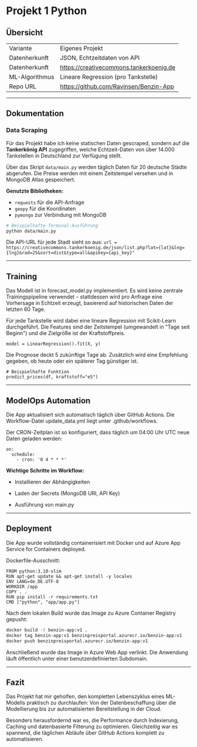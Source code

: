 # Projekt 1 Python

## Übersicht

| | |
| -------- | ------- |
| Variante | Eigenes Projekt |
| Datenherkunft | JSON, Echtzeitdaten von API |
| Datenherkunft | https://creativecommons.tankerkoenig.de |
| ML-Algorithmus | Lineare Regression (pro Tankstelle) |
| Repo URL | https://github.com/Ravinsen/Benzin-App |

---

## Dokumentation

### Data Scraping

Für das Projekt habe ich keine statischen Daten gescraped, sondern auf die **Tankerkönig API** zugegriffen, welche Echtzeit-Daten von über 14.000 Tankstellen in Deutschland zur Verfügung stellt. 

Über das Skript `data/main.py` werden täglich Daten für 20 deutsche Städte abgerufen. Die Preise werden mit einem Zeitstempel versehen und in MongoDB Atlas gespeichert.

**Genutzte Bibliotheken:**  
- `requests` für die API-Anfrage  
- `geopy` für die Koordinaten  
- `pymongo` zur Verbindung mit MongoDB

```bash
# Beispielhafte Terminal-Ausführung
python data/main.py
```

Die API-URL für jede Stadt sieht so aus:
```url = https://creativecommons.tankerkoenig.de/json/list.php?lat={lat}&lng={lng}&rad=25&sort=dist&type=all&apikey={api_key}"```

---
## Training

Das Modell ist in forecast_model.py implementiert. Es wird keine zentrale Trainingspipeline verwendet – stattdessen wird pro Anfrage eine Vorhersage in Echtzeit erzeugt, basierend auf historischen Daten der letzten 60 Tage.

Für jede Tankstelle wird dabei eine lineare Regression mit Scikit-Learn durchgeführt. Die Features sind der Zeitstempel (umgewandelt in "Tage seit Beginn") und die Zielgröße ist der Kraftstoffpreis.

```model = LinearRegression().fit(X, y)```

Die Prognose deckt 5 zukünftige Tage ab. Zusätzlich wird eine Empfehlung gegeben, ob heute oder ein späterer Tag günstiger ist.

```
# Beispielhafte Funktion
predict_prices(df, kraftstoff="e5")
```

---
## ModelOps Automation

Die App aktualisiert sich automatisch täglich über GitHub Actions. Die Workflow-Datei update_data.yml liegt unter .github/workflows.

Der CRON-Zeitplan ist so konfiguriert, dass täglich um 04:00 Uhr UTC neue Daten geladen werden:

```
on:
  schedule:
    - cron: '0 4 * * *'
```
**Wichtige Schritte im Workflow:**

- Installieren der Abhängigkeiten

- Laden der Secrets (MongoDB URI, API Key)

- Ausführung von main.py

---

## Deployment

Die App wurde vollständig containerisiert mit Docker und auf Azure App Service for Containers deployed.

Dockerfile-Ausschnitt:
```
FROM python:3.10-slim
RUN apt-get update && apt-get install -y locales
ENV LANG=de_DE.UTF-8
WORKDIR /app
COPY . .
RUN pip install -r requirements.txt
CMD ["python", "app/app.py"]
```

Nach dem lokalen Build wurde das Image zu Azure Container Registry gepusht:

```bash
docker build -t benzin-app:v1 .
docker tag benzin-app:v1 benzinpreisportal.azurecr.io/benzin-app:v1
docker push benzinpreisportal.azurecr.io/benzin-app:v1
```

Anschließend wurde das Image in Azure Web App verlinkt. Die Anwendung läuft öffentlich unter einer benutzerdefinierten Subdomain.

---

## Fazit

Das Projekt hat mir geholfen, den kompletten Lebenszyklus eines ML-Modells praktisch zu durchlaufen: Von der Datenbeschaffung über die Modellierung bis zur automatisierten Bereitstellung in der Cloud.

Besonders herausfordernd war es, die Performance durch Indexierung, Caching und datenbasierte Filterung zu optimieren. Gleichzeitig war es spannend, die täglichen Abläufe über GitHub Actions komplett zu automatisieren.
